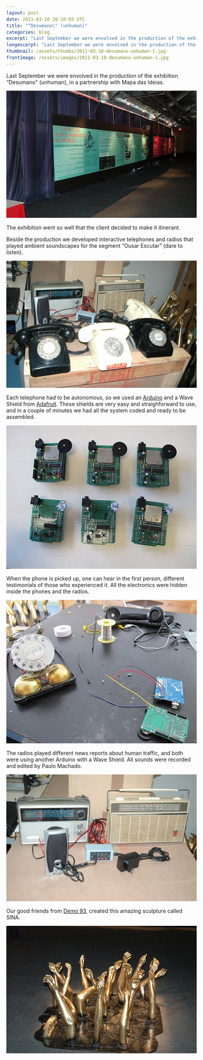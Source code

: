 ```yaml
---
layout: post
date: 2011-03-10 20:10:03 UTC
title: "“Desumano\" (unhuman)"
categories: blog
excerpt: "Last September we were envolved in the production of the exhibition “Desumano\" (unhuman), in a partnership with Mapa das Ideias."
longexcerpt: "Last September we were envolved in the production of the exhibition “Desumano\" (unhuman), in a partnership with Mapa das Ideias. The exhibition went so well that the client decided to make it itinerant."
thumbnail: /assets/thumbs/2011-03-10-desumano-unhuman-1.jpg
frontimage: /assets/images/2011-03-10-desumano-unhuman-1.jpg
---
```


Last September we were envolved in the production of the exhibition “Desumano" (unhuman), in a partnership with Mapa das Ideias.

<a href="/assets/images/2011-03-10-desumano-unhuman-1.jpg">![](/assets/images/2011-03-10-desumano-unhuman-1.jpg)</a>

The exhibition went so well that the client decided to make it itinerant.

Beside the production we developed interactive telephones and radios that played ambient soundscapes for the segment “Ousar Escutar” (dare to listen).

<a href="/assets/images/2011-03-10-desumano-unhuman-2.jpg">![](/assets/images/2011-03-10-desumano-unhuman-2.jpg)</a>

Each telephone had to be autonomous, so we used an <a href="http://arduino.cc">Arduino</a> and a Wave  Shield from <a href="http://adafruit.com">Adafruit</a>. These shields are very easy and straighforward to  use, and in a couple of minutes we had all the system coded and ready to  be assembled.

<a href="/assets/images/2011-03-10-desumano-unhuman-3.jpg">![](/assets/images/2011-03-10-desumano-unhuman-3.jpg)</a>

When the phone is picked up, one can hear in the first person, different testimonials of those who experienced it. All the electronics were hidden inside the phones and the radios.

<a href="/assets/images/2011-03-10-desumano-unhuman-4.jpg">![](/assets/images/2011-03-10-desumano-unhuman-4.jpg)</a>

The radios played different news reports about human traffic, and both were using another Arduino with a Wave Shield. All sounds were recorded and edited by Paulo Machado.

<a href="/assets/images/2011-03-10-desumano-unhuman-5.jpg">![](/assets/images/2011-03-10-desumano-unhuman-5.jpg)</a>

Our good friends from <a href="http://demo93.com">Demo 93</a>, created this amazing sculpture called SINA.

<a href="/assets/images/2011-03-10-desumano-unhuman-6.jpg">![](/assets/images/2011-03-10-desumano-unhuman-6.jpg)</a>
